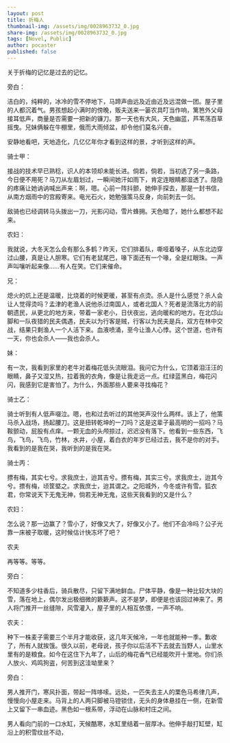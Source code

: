 ```yaml
---
layout: post
title: 折梅人
thumbnail-img: /assets/img/0028963732_0.jpg
share-img: /assets/img/0028963732_0.jpg
tags: [Novel, Public]
author: pocaster
published: false
---
```

关于折梅的记忆是过去的记忆。

旁白：

洁白的，纯粹的，冰冷的雪不停地下，马蹄声由远及近由近及远混做一团。屋子里的人都沉着气。男孩想起小满时的傍晚，贩夫送来一篓农具叮当作响，篱笆外父母接耳低声，商量是否需要一把新的镰刀。那一天也有大风，天色幽蓝，芦苇荡百草摇曳。兄妹俩躲在牛棚里，俄而大雨倾盆，却令他们莫名兴奋。

安静地看吧，天地造化，几亿亿年你才看到这样的景，才听到这样的声。

骑士甲：

接战的技术早已熟稔，识人的本领却未能长进。倘若，倘若，当初选了另一条路，今日便不用死？马刀从左眉划过，一瞬间她汗如雨下，肯定连眼睛都湿透了。隐隐的疼痛让她讷讷喊出声来：啊，嗯。心前一阵抖颤，她伸手探去，那是一封书信，从南方烟雨中的宫殿寄来。电光石火，她勉强策马反身，向前刺去一剑。

敌骑也已经调转马头拨出一刀，光影闪动，雪片蜂拥。天色暗了，她什么都想不起来。

农妇：

我就说，大冬天怎么会有那么多鹤？昨天，它们排着队，嘶哑着嗓子，从东北边穿过山腰，真是让人胆寒。它们有老鼠尾巴，喙下面还有一个喙，全是红眼珠。一声声叫嚷听起来像……有人在笑。它们来催命。

兄：

熄火的炕上还是温暖，比烧着的时候更暖，甚至有点烫。杀人是什么感觉？杀人会让人觉得烫吗？孟津的老渔人说他杀过南国人，或者北国人？死者是流落北方的前朝遗民，从更北的地方来，带着一家老小，日伏夜出，逃向暖和的地方。在北邙山脚和一队夜猎的民夫偶遇，民夫以为行客是贼，行客以为民夫是兵，双方在林中交战，结果只剩渔人一个人活下来。血液喷涌，至今让渔人心悸。这个世道，也许有一天，你也会杀人——我也会杀人。

妹：

有一次，我看到家里的老牛对着梅花低头流眼泪。我问它为什么，它顶着泪汪汪的眼睛，鼻子又湿又热，拉着我的衣角，像是让我走远一点。红绿蓝黑白，梅花闪闪，我感到它是害怕了。为什么，外面那些人要来寻找梅花？

骑士乙：

骑士听到有人低声啜泣。嗯，也和过去听过的其他哭声没什么两样。该上了，他策马杀入战场，扬起腰刀。这是扭转乾坤的一刀吗？这是这辈子最高明的一招吗？马鞍颤动，屁股有点痒。一颗无血的头颅掠过，迟迟没有落下。他看到一些东西，飞鸟，飞鸟，飞鸟，竹林，水井，小屋，着白衣的年岁已经过去，我不是你的对手。我看到的是我在哭，我听到的是我在哭。

骑士丙：

摽有梅，其实七兮。求我庶士，迨其吉兮。摽有梅，其实三兮。求我庶士，迨其今兮。摽有梅，顷筐塈之。求我庶士，迨其谓之。之阳城外，今冬或许有雪。狐衣君，你常说天下无鬼无神，倘若无神无鬼，这些天我看到的又是什么？

农妇：

怎么说？那一边赢了？雪小了，好像又大了，好像又小了。他们不会冷吗？公子光靠一床被子取暖，这时候估计快冻坏了吧？

农夫

再等等。等等。

旁白：

不知道多少柱香后，骑兵散尽，只留下满地鲜血。尸体平静，像是一种比较大块的雪，落在地上，偶尔发出极细微的簌簌声。这不是梦，即便是也该回过神来了。男人将门推开一丝缝隙，风雪灌入，屋子里的人相互依偎，一声不响。

农夫：

种下一株麦子需要三个半月才能收获，这几年天候冷，一年也就能种一季。歉收了，所有人就挨饿。很久以前，老母说，孩子你以后活不下去就去当野人，山里水里有的是粮食。如今在这住下九年了，山后的梅花香气已经能吹开十里地。你们杀人放火、鸡鸣狗盗，何苦到这洼坳里来？

旁白：

男人推开门，寒风扑面，带起一阵哆嗦。远处，一匹失去主人的栗色马希律几声，慢慢向小屋走来。马背上的人两只脚被马镫锁住，无头的身体悬挂在一侧，在新雪上又留下一串血迹。黑色如一根系带，浮动在山脉和村庄之间。

男人看向门前的一口水缸，天候酷寒，水缸里结着一层厚冰。他伸手敲打缸壁，缸沿上的积雪纹丝不动，